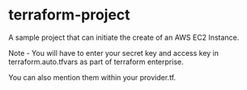 # terraform-project

A sample project that can initiate the create of an AWS EC2 Instance.

Note - You will have to enter your secret key and access key in terraform.auto.tfvars as part of terraform enterprise.

You can also mention them within your provider.tf.
